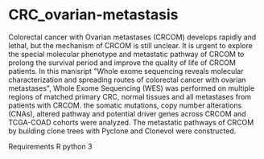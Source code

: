# CRC_ovarian-metastasis
Colorectal cancer with Ovarian metastases (CRCOM) develops rapidly and lethal, 
but the mechanism of CRCOM is still unclear. It is urgent to explore the special molecular phenotype and metastatic pathway of CRCOM 
to prolong the survival period and improve the quality of life of CRCOM patients. 
In this manisript "Whole exome sequencing reveals molecular characterization and spreading routes of colorectal cancer with ovarian metastases",
Whole Exome Sequencing (WES) was performed on multiple regions of matched primary CRC, normal tissues and all metastases from  patients with CRCOM.
the somatic mutations, copy number alterations (CNAs), altered pathway and potential driver genes across CRCOM and TCGA-COAD cohorts were analyzed. 
The metastatic pathways of CRCOM by building clone trees with Pyclone and Clonevol were constructed. 

Requirements
R
python 3
